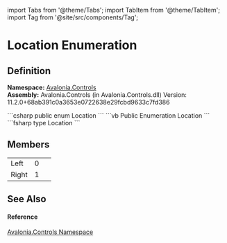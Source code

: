 import Tabs from '@theme/Tabs'; 
import TabItem from '@theme/TabItem'; 
import Tag from '@site/src/components/Tag'; 

# Location Enumeration




## Definition
**Namespace:** <a href="N_Avalonia_Controls">Avalonia.Controls</a>  
**Assembly:** Avalonia.Controls (in Avalonia.Controls.dll) Version: 11.2.0+68ab391c0a3653e0722638e29fcbd9633c7fd386

<Tabs groupId="api-code-preview">
<TabItem value="csharp" label="C#">
```csharp
public enum Location
```
</TabItem>
<TabItem value="vb" label="VB">
```vb
Public Enumeration Location
```
</TabItem>
<TabItem value="fsharp" label="F#">
```fsharp
type Location
```
</TabItem>
</Tabs>



## Members
<table>
<tr>
<td>Left</td>
<td>0</td>
<td> </td>
</tr>
<tr>
<td>Right</td>
<td>1</td>
<td> </td>
</tr>
</table>

## See Also


#### Reference
<a href="N_Avalonia_Controls">Avalonia.Controls Namespace</a>  
